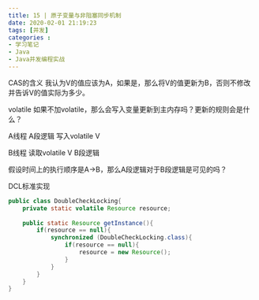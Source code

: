 ```yaml
---
title: 15 | 原子变量与非阻塞同步机制
date: 2020-02-01 21:19:23
tags: [并发]
categories :
- 学习笔记
- Java
- Java并发编程实战
---
```


CAS的含义
我认为V的值应该为A，如果是，那么将V的值更新为B，否则不修改并告诉V的值实际为多少。

volatile
如果不加volatile，那么会写入变量更新到主内存吗？更新的规则会是什么？

A线程
A段逻辑
写入volatile V

B线程
读取volatile V
B段逻辑

假设时间上的执行顺序是A->B，那么A段逻辑对于B段逻辑是可见的吗？ 

DCL标准实现
```java
public class DoubleCheckLocking{
    private static volatile Resource resource;
    
    public static Resource getInstance(){
        if(resource == null){
            synchronized (DoubleCheckLocking.class){
                if(resource == null){
                    resource = new Resource();
                }
            }
        }
    }
}  
```                                                                                                                                                                                                                                                                                                                                                                                                                                                                                                                                                                                                                                                                                                                                                                                                                                                                                                                                                                                  